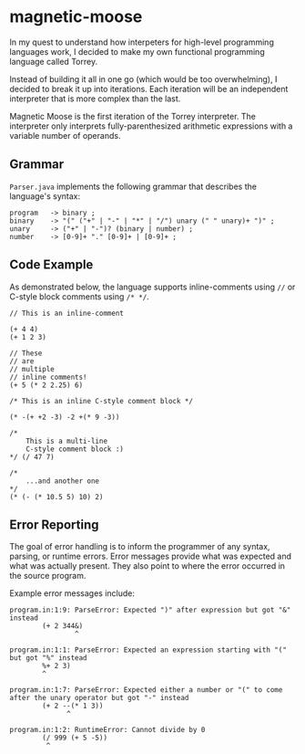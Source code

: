 # magnetic-moose

In my quest to understand how interpeters for high-level programming languages work, I decided to make my own functional programming language called Torrey.

Instead of building it all in one go (which would be too overwhelming), I decided to break it up into iterations.  Each iteration will be an independent interpreter that is more complex than the last.

Magnetic Moose is the first iteration of the Torrey interpreter.  The interpreter only interprets fully-parenthesized arithmetic expressions with a variable number of operands.

## Grammar

`Parser.java` implements the following grammar that describes the language's syntax:

```
program   -> binary ;
binary    -> "(" ("+" | "-" | "*" | "/") unary (" " unary)+ ")" ;
unary     -> ("+" | "-")? (binary | number) ;
number    -> [0-9]+ "." [0-9]+ | [0-9]+ ;
```

## Code Example

As demonstrated below, the language supports inline-comments using `//` or C-style block comments using `/* */`.

```
// This is an inline-comment

(+ 4 4)
(+ 1 2 3)

// These
// are
// multiple
// inline comments!
(+ 5 (* 2 2.25) 6)

/* This is an inline C-style comment block */

(* -(+ +2 -3) -2 +(* 9 -3))

/*
    This is a multi-line
    C-style comment block :)
*/ (/ 47 7)

/*
    ...and another one
*/
(* (- (* 10.5 5) 10) 2)
```

## Error Reporting

The goal of error handling is to inform the programmer of any syntax, parsing, or runtime errors.  Error messages provide what was expected and what was actually present. They also point to where the error occurred in the source program.

Example error messages include:

```
program.in:1:9: ParseError: Expected ")" after expression but got "&" instead
        (+ 2 344&)
                ^
```

```
program.in:1:1: ParseError: Expected an expression starting with "(" but got "%" instead
        %+ 2 3)
        ^
```

```
program.in:1:7: ParseError: Expected either a number or "(" to come after the unary operator but got "-" instead
        (+ 2 --(* 1 3))
              ^
```

```
program.in:1:2: RuntimeError: Cannot divide by 0
        (/ 999 (+ 5 -5))
         ^
```